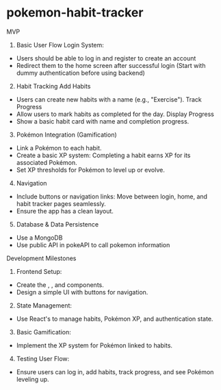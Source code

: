 # pokemon-habit-tracker

MVP
1. Basic User Flow
Login System:
- Users should be able to log in and register to create an account
- Redirect them to the home screen after successful login (Start with dummy authentication before using backend)

2. Habit Tracking
Add Habits
- Users can create new habits with a name (e.g., "Exercise").
Track Progress
- Allow users to mark habits as completed for the day.
Display Progress
- Show a basic habit card with name and completion progress.

3. Pokémon Integration (Gamification)
- Link a Pokémon to each habit.
- Create a basic XP system: Completing a habit earns XP for its associated Pokémon.
- Set XP thresholds for Pokémon to level up or evolve.

4. Navigation
- Include buttons or navigation links: Move between login, home, and habit tracker pages seamlessly.
- Ensure the app has a clean layout.

5. Database & Data Persistence
- Use a MongoDB
- Use public API in pokeAPI to call pokemon information

Development Milestones
1. Frontend Setup:
- Create the , , and  components.
- Design a simple UI with buttons for navigation.
2. State Management:
- Use React's  to manage habits, Pokémon XP, and authentication state.
3. Basic Gamification:
- Implement the XP system for Pokémon linked to habits.
4. Testing User Flow:
- Ensure users can log in, add habits, track progress, and see Pokémon leveling up.
